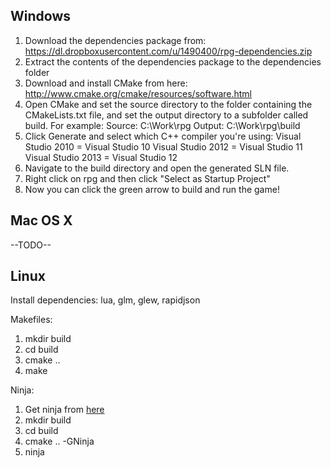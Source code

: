 Windows
--------------
1) Download the dependencies package from: https://dl.dropboxusercontent.com/u/1490400/rpg-dependencies.zip
2) Extract the contents of the dependencies package to the dependencies folder
3) Download and install CMake from here: http://www.cmake.org/cmake/resources/software.html
4) Open CMake and set the source directory to the folder containing
   the CMakeLists.txt file, and set the output directory to a subfolder called build.
   For example:
      Source: C:\Work\rpg
      Output: C:\Work\rpg\build
5) Click Generate and select which C++ compiler you're using:
      Visual Studio 2010 = Visual Studio 10
      Visual Studio 2012 = Visual Studio 11
      Visual Studio 2013 = Visual Studio 12
6) Navigate to the build directory and open the generated SLN file.
7) Right click on rpg and then click "Select as Startup Project"
8) Now you can click the green arrow to build and run the game!

Mac OS X
--------------
--TODO--


Linux
--------------
Install dependencies: lua, glm, glew, rapidjson

Makefiles:
1) mkdir build
2) cd build
3) cmake ..
4) make

Ninja:
1) Get ninja from [here](http://martine.github.io/ninja/)
2) mkdir build
3) cd build
4) cmake .. -GNinja
5) ninja
